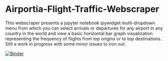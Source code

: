 # Airportia-Flight-Traffic-Webscraper
This webscraper presents a jupyter notebook ipywidget multi-dropdown menu from which you can select arrivals or departures for any airport in any country in the world and view a basic horizontal bar graph visualization representing the frequency of flights from top origins or to top destinations. Still a work in progress with some minor issues to iron out.

[![Binder](https://mybinder.org/badge_logo.svg)](https://mybinder.org/v2/gh/bigarnold/Airportia-Flight-Traffic-Webscraper/HEAD)
